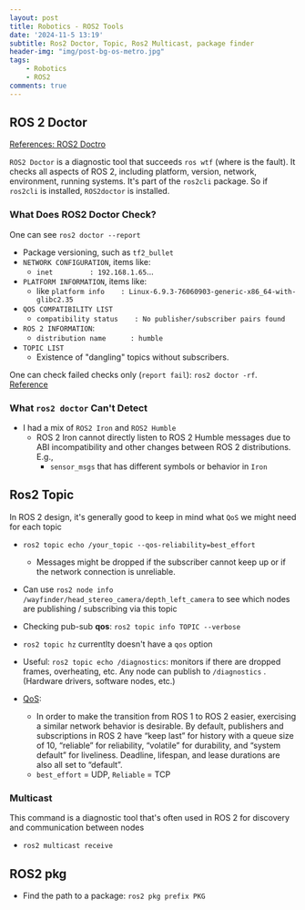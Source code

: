 ```yaml
---
layout: post
title: Robotics - ROS2 Tools
date: '2024-11-5 13:19'
subtitle: Ros2 Doctor, Topic, Ros2 Multicast, package finder
header-img: "img/post-bg-os-metro.jpg"
tags:
    - Robotics
    - ROS2
comments: true
---
```


## ROS 2 Doctor

[References: ROS2 Doctro](https://docs.ros.org/en/foxy/Tutorials/Beginner-Client-Libraries/Getting-Started-With-Ros2doctor.html)

`ROS2 Doctor` is a diagnostic tool that succeeds `ros wtf` (where is the fault). It checks all aspects of ROS 2, including platform, version, network, environment, running systems. It's part of the `ros2cli` package. So if `ros2cli` is installed, `ROS2doctor` is installed.

### What Does ROS2 Doctor Check?

One can see `ros2 doctor --report`

- Package versioning, such as `tf2_bullet`
- `NETWORK CONFIGURATION`, items like:
  - `inet         : 192.168.1.65`...
- `PLATFORM INFORMATION`, items like:
  - like `platform info    : Linux-6.9.3-76060903-generic-x86_64-with-glibc2.35`
- `QOS COMPATIBILITY LIST`
  - `compatibility status    : No publisher/subscriber pairs found`
- `ROS 2 INFORMATION`:
  - `distribution name      : humble`
- `TOPIC LIST`
  - Existence of "dangling" topics without subscribers.

One can check failed checks only (`report fail`): `ros2 doctor -rf`. [Reference](https://github.com/ros2/ros2cli/tree/foxy/ros2doctor)

### What `ros2 doctor` Can't Detect

- I had a mix of `ROS2 Iron` and `ROS2 Humble`
  - ROS 2 Iron cannot directly listen to ROS 2 Humble messages due to ABI incompatibility and other changes between ROS 2 distributions. E.g.,
    - `sensor_msgs` that has different symbols or behavior in `Iron`

## Ros2 Topic

In ROS 2 design, it's generally good to keep in mind what `QoS` we might need for each topic

- `ros2 topic echo /your_topic --qos-reliability=best_effort`
  - Messages might be dropped if the subscriber cannot keep up or if the network connection is unreliable.
- Can use `ros2 node info /wayfinder/head_stereo_camera/depth_left_camera` to see which nodes are publishing / subscribing via this topic
- Checking pub-sub **qos**: `ros2 topic info TOPIC --verbose`

- `ros2 topic hz` currentlty doesn't have a `qos` option
- Useful: `ros2 topic echo /diagnostics`: monitors if there are dropped frames, overheating, etc. Any node can publish to `/diagnostics` . (Hardware drivers, software nodes, etc.)

- [QoS](https://docs.ros.org/en/rolling/Concepts/Intermediate/About-Quality-of-Service-Settings.html):
    - In order to make the transition from ROS 1 to ROS 2 easier, exercising a similar network behavior is desirable. By default, publishers and subscriptions in ROS 2 have “keep last” for history with a queue size of 10, “reliable” for reliability, “volatile” for durability, and “system default” for liveliness. Deadline, lifespan, and lease durations are also all set to “default”.
    - `best_effort` = UDP, `Reliable` = TCP



### Multicast

This command is a diagnostic tool that's often used in ROS 2 for discovery and communication between nodes

- `ros2 multicast receive`

## ROS2 pkg

- Find the path to a package: `ros2 pkg prefix PKG`

